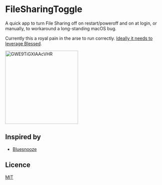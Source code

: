 # FileSharingToggle

A quick app to turn File Sharing off on restart/poweroff and on at login, or manually, to workaround a long-standing macOS bug.

Currently this a royal pain in the arse to run correctly. [Ideally it needs to leverage Blessed](https://github.com/gingerbeardman/FileSharingToggle/issues/1).

<img width="233" alt="GWE9TiGXIAAcVHR" src="https://github.com/user-attachments/assets/dc4a8ced-cf7b-421b-97ab-1e7c78b12615">

## Inspired by

- [Bluesnooze](https://github.com/odlp/bluesnooze)

## Licence

[MIT](/LICENSE)
